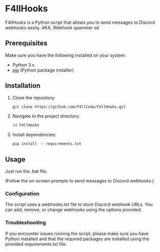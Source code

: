 # F4llHooks

F4llHooks is a Python script that allows you to send messages to Discord webhooks easily. AKA, Webhook spammer xd

## Prerequisites

Make sure you have the following installed on your system:
- Python 3.x
- [pip](https://pip.pypa.io/en/stable/installation/) (Python package installer)

## Installation

1. Clone the repository:

    ```bash
    git clone https://github.com/F4llCode/F4llHooks.git
    ```

2. Navigate to the project directory:

    ```bash
    cd F4llHooks
    ```

3. Install dependencies:

    ```bash
    pip install -r requirements.txt
    ```

## Usage

Just run the .bat file.

(Follow the on-screen prompts to send messages to Discord webhooks.)

### Configuration
The script uses a webhooks.txt file to store Discord webhook URLs. You can add, remove, or change webhooks using the options provided.

### Troubleshooting
If you encounter issues running the script, please make sure you have Python installed and that the required packages are installed using the provided requirements.txt file.
